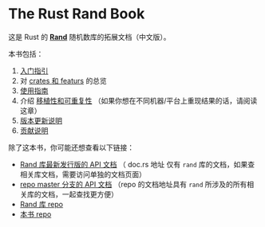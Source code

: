 # The Rust Rand Book

这是 Rust 的 **[Rand]** 随机数库的拓展文档（中文版）。

本书包括：

1.  [入门指引](guide-start.md)
1.  对 [crates 和 featurs](crates.md) 的总览
3.  [使用指南](guide.md)
4.  介绍 [移植性和可重复性](portability.md)
    （如果你想在不同机器/平台上重现结果的话，请阅读这章）
5.  [版本更新说明](update.md)
6.  [贡献说明](contributing.md)

除了这本书，你可能还想查看以下链接：

-   [Rand 库最新发行版的 API 文档](https://docs.rs/rand/) 
    （ doc.rs 地址 仅有 `rand` 库的文档，如果查相关库文档，需要访问单独的文档页面）
-   [repo master 分支的 API 文档](https://rust-random.github.io/rand/) 
    （repo 的文档地址具有 `rand` 所涉及的所有相关库的文档，一起查找更方便）
-   [Rand 库 repo](https://github.com/rust-random/rand/)
-   [本书 repo](https://github.com/rust-random/book/)

[Rand]: https://docs.rs/rand
